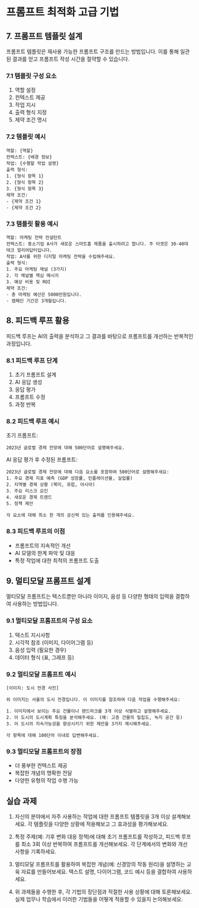 # 프롬프트 최적화 고급 기법

## 7. 프롬프트 템플릿 설계

프롬프트 템플릿은 재사용 가능한 프롬프트 구조를 만드는 방법입니다. 이를 통해 일관된 결과를 얻고 프롬프트 작성 시간을 절약할 수 있습니다.

### 7.1 템플릿 구성 요소

1. 역할 설정
2. 컨텍스트 제공
3. 작업 지시
4. 출력 형식 지정
5. 제약 조건 명시

### 7.2 템플릿 예시

```
역할: {역할}
컨텍스트: {배경 정보}
작업: {수행할 작업 설명}
출력 형식:
1. {형식 항목 1}
2. {형식 항목 2}
3. {형식 항목 3}
제약 조건:
- {제약 조건 1}
- {제약 조건 2}
```

### 7.3 템플릿 활용 예시

```
역할: 마케팅 전략 컨설턴트
컨텍스트: 중소기업 A사가 새로운 스마트홈 제품을 출시하려고 합니다. 주 타겟은 30-40대 테크 얼리어답터입니다.
작업: A사를 위한 디지털 마케팅 전략을 수립해주세요.
출력 형식:
1. 주요 마케팅 채널 (3가지)
2. 각 채널별 핵심 메시지
3. 예상 비용 및 ROI
제약 조건:
- 총 마케팅 예산은 5000만원입니다.
- 캠페인 기간은 3개월입니다.
```

## 8. 피드백 루프 활용

피드백 루프는 AI의 출력을 분석하고 그 결과를 바탕으로 프롬프트를 개선하는 반복적인 과정입니다.

### 8.1 피드백 루프 단계

1. 초기 프롬프트 설계
2. AI 응답 생성
3. 응답 평가
4. 프롬프트 수정
5. 과정 반복

### 8.2 피드백 루프 예시

초기 프롬프트:
```
2023년 글로벌 경제 전망에 대해 500단어로 설명해주세요.
```

AI 응답 평가 후 수정된 프롬프트:
```
2023년 글로벌 경제 전망에 대해 다음 요소를 포함하여 500단어로 설명해주세요:
1. 주요 경제 지표 예측 (GDP 성장률, 인플레이션율, 실업률)
2. 지역별 경제 상황 (북미, 유럽, 아시아)
3. 주요 리스크 요인
4. 새로운 경제 트렌드
5. 정책 제안

각 요소에 대해 최소 한 개의 공신력 있는 출처를 인용해주세요.
```

### 8.3 피드백 루프의 이점

- 프롬프트의 지속적인 개선
- AI 모델의 한계 파악 및 대응
- 특정 작업에 대한 최적의 프롬프트 도출

## 9. 멀티모달 프롬프트 설계

멀티모달 프롬프트는 텍스트뿐만 아니라 이미지, 음성 등 다양한 형태의 입력을 결합하여 사용하는 방법입니다.

### 9.1 멀티모달 프롬프트의 구성 요소

1. 텍스트 지시사항
2. 시각적 참조 (이미지, 다이어그램 등)
3. 음성 입력 (필요한 경우)
4. 데이터 형식 (표, 그래프 등)

### 9.2 멀티모달 프롬프트 예시

```
[이미지: 도시 전경 사진]

위 이미지는 서울의 도시 전경입니다. 이 이미지를 참조하여 다음 작업을 수행해주세요:

1. 이미지에서 보이는 주요 건물이나 랜드마크를 3개 이상 식별하고 설명해주세요.
2. 이 도시의 도시계획 특징을 분석해주세요. (예: 고층 건물의 밀집도, 녹지 공간 등)
3. 이 도시의 지속가능성을 향상시키기 위한 제안을 3가지 제시해주세요.

각 항목에 대해 100단어 이내로 답변해주세요.
```

### 9.3 멀티모달 프롬프트의 장점

- 더 풍부한 컨텍스트 제공
- 복잡한 개념의 명확한 전달
- 다양한 유형의 작업 수행 가능

## 실습 과제

1. 자신의 분야에서 자주 사용하는 작업에 대한 프롬프트 템플릿을 3개 이상 설계해보세요. 각 템플릿을 다양한 상황에 적용해보고 그 효과성을 평가해보세요.

2. 특정 주제(예: 기후 변화 대응 정책)에 대해 초기 프롬프트를 작성하고, 피드백 루프를 최소 3회 이상 반복하여 프롬프트를 개선해보세요. 각 단계에서의 변화와 개선 사항을 기록하세요.

3. 멀티모달 프롬프트를 활용하여 복잡한 개념(예: 신경망의 작동 원리)을 설명하는 교육 자료를 만들어보세요. 텍스트 설명, 다이어그램, 코드 예시 등을 결합하여 사용하세요.

4. 위 과제들을 수행한 후, 각 기법의 장단점과 적절한 사용 상황에 대해 토론해보세요. 실제 업무나 학습에서 이러한 기법들을 어떻게 적용할 수 있을지 논의해보세요.

